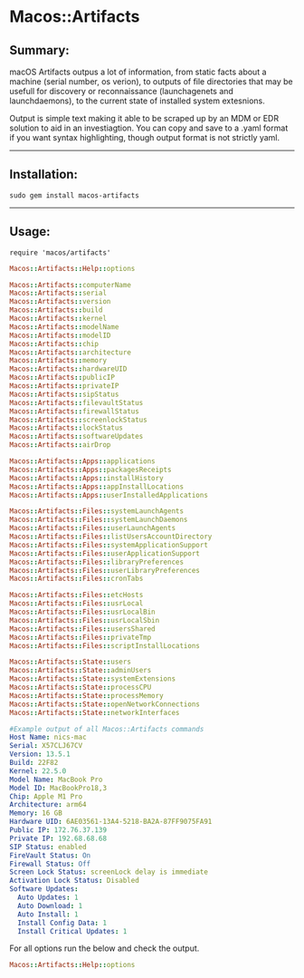 # Macos::Artifacts

## Summary:
macOS Artifacts outpus a lot of information, from static facts about a machine (serial number, os verion), to outputs of file directories that may be usefull for discovery or reconnaissance (launchagenets and launchdaemons), to the current state of installed system extesnions.

Output is simple text making it able to be scraped up by an MDM or EDR solution to aid in an investiagtion. You can copy and save to a .yaml format if you want syntax highlighting, though output format is not strictly yaml.

---
## Installation:

`sudo gem install macos-artifacts`

---
## Usage:

`require 'macos/artifacts'`

```ruby
Macos::Artifacts::Help::options

Macos::Artifacts::computerName
Macos::Artifacts::serial
Macos::Artifacts::version
Macos::Artifacts::build
Macos::Artifacts::kernel
Macos::Artifacts::modelName
Macos::Artifacts::modelID
Macos::Artifacts::chip
Macos::Artifacts::architecture
Macos::Artifacts::memory
Macos::Artifacts::hardwareUID
Macos::Artifacts::publicIP
Macos::Artifacts::privateIP
Macos::Artifacts::sipStatus
Macos::Artifacts::filevaultStatus
Macos::Artifacts::firewallStatus
Macos::Artifacts::screenlockStatus
Macos::Artifacts::lockStatus
Macos::Artifacts::softwareUpdates
Macos::Artifacts::airDrop

Macos::Artifacts::Apps::applications
Macos::Artifacts::Apps::packagesReceipts
Macos::Artifacts::Apps::installHistory
Macos::Artifacts::Apps::appInstallLocations
Macos::Artifacts::Apps::userInstalledApplications

Macos::Artifacts::Files::systemLaunchAgents
Macos::Artifacts::Files::systemLaunchDaemons
Macos::Artifacts::Files::userLaunchAgents
Macos::Artifacts::Files::listUsersAccountDirectory
Macos::Artifacts::Files::systemApplicationSupport
Macos::Artifacts::Files::userApplicationSupport
Macos::Artifacts::Files::libraryPreferences
Macos::Artifacts::Files::userLibraryPreferences
Macos::Artifacts::Files::cronTabs

Macos::Artifacts::Files::etcHosts
Macos::Artifacts::Files::usrLocal
Macos::Artifacts::Files::usrLocalBin
Macos::Artifacts::Files::usrLocalSbin
Macos::Artifacts::Files::usersShared
Macos::Artifacts::Files::privateTmp
Macos::Artifacts::Files::scriptInstallLocations

Macos::Artifacts::State::users
Macos::Artifacts::State::adminUsers
Macos::Artifacts::State::systemExtensions
Macos::Artifacts::State::processCPU
Macos::Artifacts::State::processMemory
Macos::Artifacts::State::openNetworkConnections
Macos::Artifacts::State::networkInterfaces
```



```yaml
#Example output of all Macos::Artifacts commands
Host Name: nics-mac
Serial: X57CLJ67CV
Version: 13.5.1
Build: 22F82
Kernel: 22.5.0
Model Name: MacBook Pro
Model ID: MacBookPro18,3
Chip: Apple M1 Pro
Architecture: arm64
Memory: 16 GB
Hardware UID: 6AE03561-13A4-5218-BA2A-87FF9075FA91
Public IP: 172.76.37.139
Private IP: 192.68.68.68
SIP Status: enabled
FireVault Status: On
Firewall Status: Off
Screen Lock Status: screenLock delay is immediate
Activation Lock Status: Disabled
Software Updates:
  Auto Updates: 1
  Auto Download: 1
  Auto Install: 1
  Install Config Data: 1
  Install Critical Updates: 1
```



For all options run the below and check the output.

```ruby
Macos::Artifacts::Help::options
```

